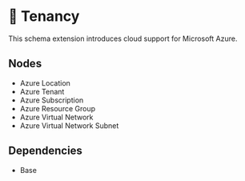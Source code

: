# 🧩 Tenancy

This schema extension introduces cloud support for Microsoft Azure.

## Nodes

- Azure Location
- Azure Tenant
- Azure Subscription
- Azure Resource Group
- Azure Virtual Network
- Azure Virtual Network Subnet

## Dependencies

- Base
